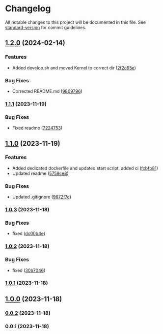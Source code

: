 # Changelog

All notable changes to this project will be documented in this file. See [standard-version](https://github.com/conventional-changelog/standard-version) for commit guidelines.

## [1.2.0](https://github.com/patrykbaszak/bundle-skeleton/compare/1.1.1...1.2.0) (2024-02-14)


### Features

* Added develop.sh and moved Kernel to correct dir ([2f2c95e](https://github.com/patrykbaszak/bundle-skeleton/commit/2f2c95e748e729ce4dc1aa3c03577ddc8411923f))


### Bug Fixes

* Corrected README.md ([9809796](https://github.com/patrykbaszak/bundle-skeleton/commit/9809796e5808426ea94123e43d8d65bfb9dee55c))

### [1.1.1](https://github.com/patrykbaszak/bundle-skeleton/compare/1.1.0...1.1.1) (2023-11-19)


### Bug Fixes

* Fixed readme ([7224753](https://github.com/patrykbaszak/bundle-skeleton/commit/72247533b54bf5d3235a234772abe8ed5c439bc2))

## [1.1.0](https://github.com/patrykbaszak/bundle-skeleton/compare/1.0.3...1.1.0) (2023-11-19)


### Features

* Added dedicated dockerfile and updated start script, added ci ([fcbfb81](https://github.com/patrykbaszak/bundle-skeleton/commit/fcbfb81494b5e93540195352b2c5dfef19d68b37))
* Updated readme ([5759ce8](https://github.com/patrykbaszak/bundle-skeleton/commit/5759ce8176b8116b6e1108ca86dcb9f500ae70de))


### Bug Fixes

* Updated .gitignore ([9672f7c](https://github.com/patrykbaszak/bundle-skeleton/commit/9672f7c346ab730efa34f136482888263269560a))

### [1.0.3](https://github.com/patrykbaszak/bundle-skeleton/compare/1.0.2...1.0.3) (2023-11-18)


### Bug Fixes

* fixed ([dc00b4e](https://github.com/patrykbaszak/bundle-skeleton/commit/dc00b4e77ea1c47992c53c8f3443bdf928bb0aa5))

### [1.0.2](https://github.com/patrykbaszak/bundle-skeleton/compare/1.0.1...1.0.2) (2023-11-18)


### Bug Fixes

* fixed ([30b7046](https://github.com/patrykbaszak/bundle-skeleton/commit/30b704616175a3f87c1182a0964ae6a9db5774c1))

### [1.0.1](https://github.com/patrykbaszak/bundle-skeleton/compare/1.0.0...1.0.1) (2023-11-18)

## [1.0.0](https://github.com/patrykbaszak/bundle-skeleton/compare/0.0.2...1.0.0) (2023-11-18)

### [0.0.2](https://github.com/patrykbaszak/bundle-skeleton/compare/0.0.1...0.0.2) (2023-11-18)

### 0.0.1 (2023-11-18)
